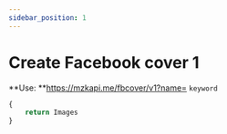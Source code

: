 ```yaml
---
sidebar_position: 1
---
```

# Create Facebook cover 1


**Use: **https://mzkapi.me/fbcover/v1?name= `keyword`

```jsx title="https://mzkapi.me/fbcover/v1?name=<tên của bạn>&uid=<uid facebook>&address=<địa chỉ>&email=<email>&subname=<tên phụ>&sdt=<sdt>&color=no"
{
    return Images
}
```